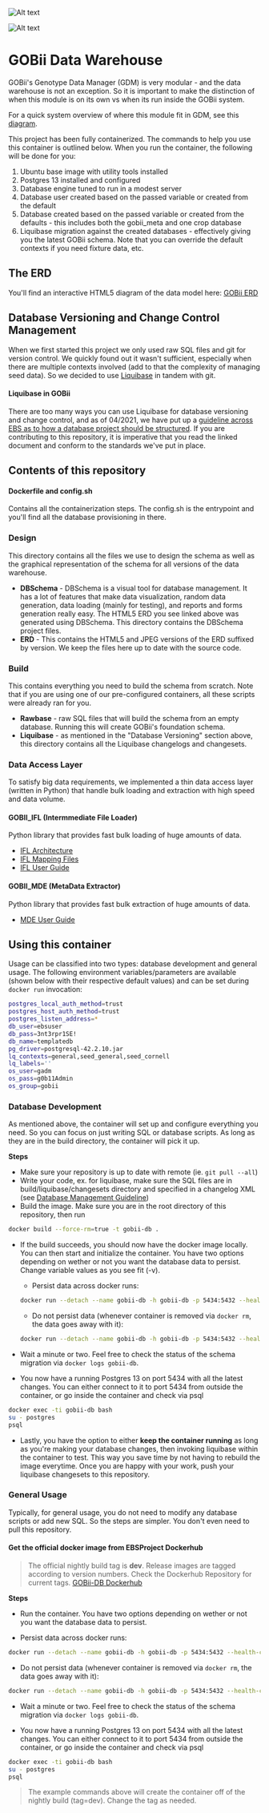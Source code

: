 ![Alt text](https://thumbnails-photos.amazon.com/v1/thumbnail/jlO5R-FlQi2jc7XIDi0WIw?viewBox=1153%2C328&ownerId=A3RL6H4CGV9EDF&groupShareToken=BMjypj3yTjKYQZeEzFAEUw.WzZF0j057nuvZB9AjXgh1l "EBS Project")

![Alt text](https://thumbnails-photos.amazon.com/v1/thumbnail/BoKZcnoqRbu1FA5S-pq0FQ?viewBox=860%2C430&ownerId=A3RL6H4CGV9EDF&groupShareToken=3nBmqRPHRkOSNoFCzXXJxA.g3lrRb25_s0FjHtiFfscnu "GOBii Project")

# GOBii Data Warehouse

GOBii's Genotype Data Manager (GDM) is very modular - and the data warehouse is not an exception. So it is important to make the distinction of when this module is on its own vs when its run inside the GOBii system.

For a quick system overview of where this module fit in GDM, see this [diagram](https://gobiiproject.atlassian.net/wiki/spaces/GD/pages/91717797/System+Architecture). 

This project has been fully containerized. The commands to help you use this container is outlined below. When you run the container, the following will be done for you:

1. Ubuntu base image with utility tools installed
2. Postgres 13 installed and configured
3. Database engine tuned to run in a modest server
4. Database user created based on the passed variable or created from the default
5. Database created based on the passed variable or created from the defaults - this includes both the gobii_meta and one crop database
6. Liquibase migration against the created databases - effectively giving you the latest GOBii schema. Note that you can override the default contexts if you need fixture data, etc.



## The ERD

You'll find an interactive HTML5 diagram of the data model here: [GOBii ERD](https://gobiiproject.atlassian.net/wiki/spaces/GDW/pages/249200646/Entity+Relationship+Diagram)


## Database Versioning and Change Control Management

When we first started this project we only used raw SQL files and git for version control. We quickly found out it wasn't sufficient, especially when there are multiple contexts involved (add to that the complexity of managing seed data). So we decided to use [Liquibase](https://www.liquibase.org/) in tandem with git. 

#### Liquibase in GOBii

There are too many ways you can use Liquibase for database versioning and change control, and as of 04/2021, we have put up a [guideline across EBS as to how a database project should be structured](https://ebsproject.atlassian.net/wiki/spaces/DB/pages/29006528708/EBS+Database+Project+Structure). If you are contributing to this repository, it is imperative that you read the linked document and conform to the standards we've put in place.


## Contents of this repository


#### Dockerfile and config.sh
Contains all the containerization steps. The config.sh is the entrypoint and you'll find all the database provisioning in there.

### Design

This directory contains all the files we use to design the schema as well as the graphical representation of the schema for all versions of the data warehouse.

* **DBSchema** - DBSchema is a visual tool for database management. It has a lot of features that make data visualization, random data generation, data loading (mainly for testing), and reports and forms generation really easy. The HTML5 ERD you see linked above was generated using DBSchema. This directory contains the DBSchema project files. 
* **ERD** - This contains the HTML5 and JPEG versions of the ERD suffixed by version. We keep the files here up to date with the source code.


### Build

This contains everything you need to build the schema from scratch. Note that if you are using one of our pre-configured containers, all these scripts were already ran for you.

* **Rawbase** - raw SQL files that will build the schema from an empty database. Running this will create GOBii's foundation schema.
* **Liquibase** - as mentioned in the "Database Versioning" section above, this directory contains all the Liquibase changelogs and changesets.

### Data Access Layer

To satisfy big data requirements, we implemented a thin data access layer (written in Python) that handle bulk loading and extraction with high speed and data volume.

#### GOBII_IFL (Intermmediate File Loader)

Python library that provides fast bulk loading of huge amounts of data.

* [IFL Architecture](https://gobiiproject.atlassian.net/wiki/spaces/GDW/pages/257589467/IFL+Architecture)
* [IFL Mapping Files](https://gobiiproject.atlassian.net/wiki/spaces/GDW/pages/257589483/IFL+Mapping+Files)
* [IFL User Guide](https://gobiiproject.atlassian.net/wiki/spaces/GDW/pages/257589524/IFL+User+Guide)

#### GOBII_MDE (MetaData Extractor)

Python library that provides fast bulk extraction of huge amounts of data.

* [MDE User Guide](https://gobiiproject.atlassian.net/wiki/spaces/GDW/pages/260178249/MDE+User+Guide)


## Using this container

Usage can be classified into two types: database development and general usage. The following environment variables/parameters are available (shown below with their respective default values) and can be set during `docker run` invocation:

```bash
postgres_local_auth_method=trust
postgres_host_auth_method=trust
postgres_listen_address=*
db_user=ebsuser
db_pass=3nt3rpr1SE!
db_name=templatedb
pg_driver=postgresql-42.2.10.jar
lq_contexts=general,seed_general,seed_cornell
lq_labels=''
os_user=gadm
os_pass=g0b11Admin
os_group=gobii
```


### Database Development

As mentioned above, the container will set up and configure everything you need. So you can focus on just writing SQL or database scripts. As long as they are in the build directory, the container will pick it up.

**Steps**


* Make sure your repository is up to date with remote (ie. `git pull --all`)
* Write your code, ex. for liquibase, make sure the SQL files are in build/liquibase/changesets directory and specified in a changelog XML (see [Database Management Guideline](https://ebsproject.atlassian.net/wiki/spaces/DB/pages/104235022/Database+Change+Management))
* Build the image. Make sure you are in the root directory of this repository, then run

```bash  
docker build --force-rm=true -t gobii-db .
```
* If the build succeeds, you should now have the docker image locally. You can then start and initialize the container. You have two options depending on wether or not you want the database data to persist. Change variable values as you see fit (-v).
	* Persist data across docker runs: 
	```bash 
	docker run --detach --name gobii-db -h gobii-db -p 5434:5432 --health-cmd="pg_isready -U postgres || exit 1" -e "db_name=gobii_db" -e "db_user=kevin" -e "lq_contexts=general,seed_general,seed_cornell" -v gobii_postgres_etc:/etc/postgresql -v gobii_postgres_log:/var/log/postgresql -v gobii_postgres_lib:/var/lib/postgresql -it gobii-db:latest
	```
	* Do not persist data (whenever container is removed via `docker rm`, the data goes away with it): 
	```bash
	docker run --detach --name gobii-db -h gobii-db -p 5434:5432 --health-cmd="pg_isready -U postgres || exit 1" -e "db_name=gobii_db" -e "db_user=kevin" -e "lq_contexts=general,seed_general,seed_cornell" -it gobii-db:latest
	```

* Wait a minute or two. Feel free to check the status of the schema migration via `docker logs gobii-db`.
* You now have a running Postgres 13 on port 5434 with all the latest changes. You can either connect to it to port 5434 from outside the container, or go inside the container and check via psql

```bash
docker exec -ti gobii-db bash
su - postgres
psql
```
* Lastly, you have the option to either **keep the container running** as long as you're making your database changes, then invoking liquibase within the container to test. This way you save time by not having to rebuild the image everytime. Once you are happy with your work, push your liquibase changesets to this repository.


### General Usage

Typically, for general usage, you do not need to modify any database scripts or add new SQL. So the steps are simpler. You don't even need to pull this repository.

#### Get the official docker image from **EBSProject Dockerhub**

> The official nightly build tag is **dev**. Release images are tagged according to version numbers. Check the Dockerhub Repository for current tags. [GOBii-DB Dockerhub](https://hub.docker.com/r/ebsproject/gobii-db)

**Steps**


* Run the container. You have two options depending on wether or not you want the database data to persist.

* Persist data across docker runs:
```bash
docker run --detach --name gobii-db -h gobii-db -p 5434:5432 --health-cmd="pg_isready -U postgres || exit 1" -e "db_name=gobii_db" -e "db_user=kevin" -e "lq_contexts=general,seed_general,seed_cornell" -v gobii_postgres_etc:/etc/postgresql -v gobii_postgres_log:/var/log/postgresql -v gobii_postgres_lib:/var/lib/postgresql -it ebsproject/gobii-db:latest
```
* Do not persist data (whenever container is removed via `docker rm`, the data goes away with it): 
```bash
docker run --detach --name gobii-db -h gobii-db -p 5434:5432 --health-cmd="pg_isready -U postgres || exit 1" -e "db_name=gobii_db" -e "db_user=kevin" -e "lq_contexts=general,seed_general,seed_cornell" -it ebsproject/gobii-db:latest
```
* Wait a minute or two. Feel free to check the status of the schema migration via `docker logs gobii-db`.

* You now have a running Postgres 13 on port 5434 with all the latest changes. You can either connect to it to port 5434 from outside the container, or go inside the container and check via psql

```bash
docker exec -ti gobii-db bash
su - postgres
psql
```

> The example commands above will create the container off of the nightly build (tag=dev). Change the tag as needed.
